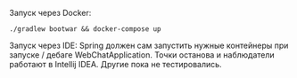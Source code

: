 Запуск через Docker:
```
./gradlew bootwar && docker-compose up
```

Запуск через IDE:
Spring должен сам запустить нужные контейнеры при запуске / дебаге WebChatApplication.
Точки останова и наблюдатели работают в Intellij IDEA. Другие пока не тестировались.
